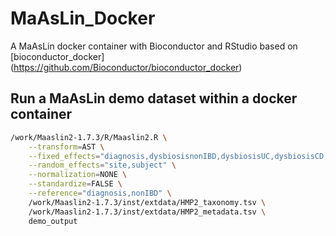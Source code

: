 # MaAsLin_Docker
A MaAsLin docker container with Bioconductor and RStudio based on [bioconductor_docker] (https://github.com/Bioconductor/bioconductor_docker) 




## Run a MaAsLin demo dataset within a docker container
```bash
/work/Maaslin2-1.7.3/R/Maaslin2.R \
    --transform=AST \
    --fixed_effects="diagnosis,dysbiosisnonIBD,dysbiosisUC,dysbiosisCD,antibiotics,age" \
    --random_effects="site,subject" \
    --normalization=NONE \
    --standardize=FALSE \
    --reference="diagnosis,nonIBD" \
    /work/Maaslin2-1.7.3/inst/extdata/HMP2_taxonomy.tsv \
    /work/Maaslin2-1.7.3/inst/extdata/HMP2_metadata.tsv \
    demo_output
```
